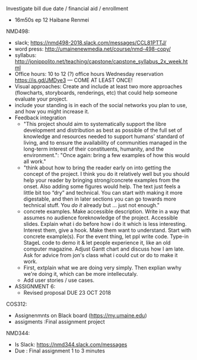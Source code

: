Investigate bill due date / financial aid / enrollment

- 16m50s ep 12 Haibane Renmei

NMD498:
- slack; https://nmd498-2018.slack.com/messages/CCL81PTTJ/
- word press: http://umainenewmedia.net/course/nmd-498-copy/
- syllabus: http://jonippolito.net/teaching/capstone/capstone_syllabus_2x_week.html
- Office hours: 10 to 12 (?) office hours Wednesday reservation https://is.gd/JMDye3 — COME AT LEAST ONCE!
- Visual approaches: Create and include at least two more approaches (flowcharts, storyboards, renderings, etc) that could help someone evaluate your project.
- include your standing is in each of the social networks you plan to use, and how you might increase it. 
- Feedback integration
  - "This project should aim to systematically support the libre development and distribution as best as possible of the full set of knowledge and resources needed to support humans' standard of living, and to ensure the availability of communities managed in the long-term interest of their constituents, humanity, and the environment.": "Once again: bring a few examples of how this would all work."
  - "think about how to bring the reader early on into getting the concept of the project. I think you do it relatively well but you should help your reader by bringing strong/concrete examples from the onset. Also adding some figures would help. The text just feels a little bit too “dry” and technical. You can start with making it more digestable, and then in later sections you can go towards more technical stuff. You *do it* already but … just not enough."
  - concrete examples. Make accessible description. Write in a way that assumes no audience foreknowledge of the project. Accessible slides. Explain what i do before how i do it which is less interesting. Interest them, give a hook. Make them want to understand. Start with concrete example(s). For the event thing, let ppl write code. Type-in StageL code to demo it & let people experience it, like an old computer magazine. Adjust Gantt chart and discuss how I am late. Ask for advice from jon's class what i could cut or do to make it work.
  - First, extplain what we are doing very simply. Then explian wwhy we're doing it, which can be more intellecutaly.
  - Add user stories / use cases.
- ASSIGNMENT 6:
  - Revised proposal DUE 23 OCT 2018

COS312: 
- Assignenmnts on Black board (https://my.umaine.edu)
- assigments :Final assignment project

NMD344:
- Is Slack: https://nmd344.slack.com/messages
- Due : Final assignment 1 to 3 minutes

